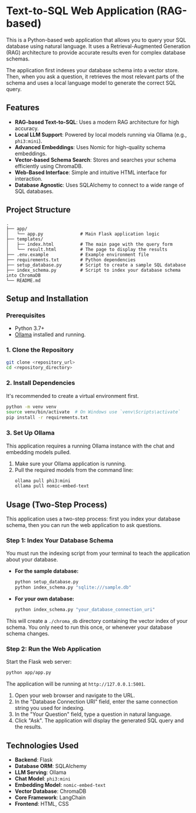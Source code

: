 # Text-to-SQL Web Application (RAG-based)

This is a Python-based web application that allows you to query your SQL database using natural language. It uses a Retrieval-Augmented Generation (RAG) architecture to provide accurate results even for complex database schemas.

The application first indexes your database schema into a vector store. Then, when you ask a question, it retrieves the most relevant parts of the schema and uses a local language model to generate the correct SQL query.

## Features

-   **RAG-based Text-to-SQL**: Uses a modern RAG architecture for high accuracy.
-   **Local LLM Support**: Powered by local models running via Ollama (e.g., `phi3:mini`).
-   **Advanced Embeddings**: Uses Nomic for high-quality schema embeddings.
-   **Vector-based Schema Search**: Stores and searches your schema efficiently using ChromaDB.
-   **Web-Based Interface**: Simple and intuitive HTML interface for interaction.
-   **Database Agnostic**: Uses SQLAlchemy to connect to a wide range of SQL databases.

## Project Structure

```
.
├── app/
│   └── app.py              # Main Flask application logic
├── templates/
│   ├── index.html          # The main page with the query form
│   └── result.html         # The page to display the results
├── .env.example            # Example environment file
├── requirements.txt        # Python dependencies
├── setup_database.py       # Script to create a sample SQL database
├── index_schema.py         # Script to index your database schema into ChromaDB
└── README.md
```

## Setup and Installation

### Prerequisites

-   Python 3.7+
-   [Ollama](https://ollama.com/) installed and running.

### 1. Clone the Repository

```bash
git clone <repository_url>
cd <repository_directory>
```

### 2. Install Dependencies

It's recommended to create a virtual environment first.

```bash
python -m venv venv
source venv/bin/activate  # On Windows use `venv\Scripts\activate`
pip install -r requirements.txt
```

### 3. Set Up Ollama

This application requires a running Ollama instance with the chat and embedding models pulled.

1.  Make sure your Ollama application is running.
2.  Pull the required models from the command line:
    ```bash
    ollama pull phi3:mini
    ollama pull nomic-embed-text
    ```

## Usage (Two-Step Process)

This application uses a two-step process: first you index your database schema, then you can run the web application to ask questions.

### Step 1: Index Your Database Schema

You must run the indexing script from your terminal to teach the application about your database.

-   **For the sample database:**
    ```bash
    python setup_database.py
    python index_schema.py "sqlite:///sample.db"
    ```
-   **For your own database:**
    ```bash
    python index_schema.py "your_database_connection_uri"
    ```

This will create a `./chroma_db` directory containing the vector index of your schema. You only need to run this once, or whenever your database schema changes.

### Step 2: Run the Web Application

Start the Flask web server:

```bash
python app/app.py
```

The application will be running at `http://127.0.0.1:5001`.

1.  Open your web browser and navigate to the URL.
2.  In the "Database Connection URI" field, enter the same connection string you used for indexing.
3.  In the "Your Question" field, type a question in natural language.
4.  Click "Ask". The application will display the generated SQL query and the results.

## Technologies Used

-   **Backend**: Flask
-   **Database ORM**: SQLAlchemy
-   **LLM Serving**: Ollama
-   **Chat Model**: `phi3:mini`
-   **Embedding Model**: `nomic-embed-text`
-   **Vector Database**: ChromaDB
-   **Core Framework**: LangChain
-   **Frontend**: HTML, CSS
